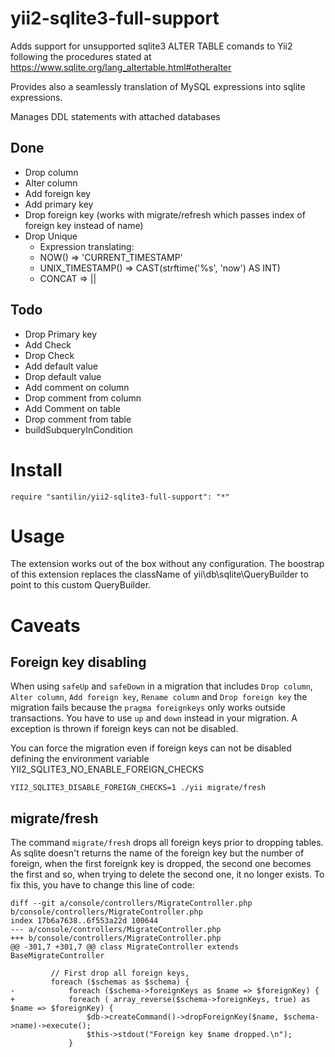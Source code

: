 # yii2-sqlite3-full-support

Adds support for unsupported sqlite3 ALTER TABLE comands to Yii2 following the procedures stated at https://www.sqlite.org/lang_altertable.html#otheralter

Provides also a seamlessly translation of MySQL expressions into sqlite expressions.

Manages DDL statements with attached databases

## Done
- Drop column
- Alter column
- Add foreign key
- Add primary key
- Drop foreign key (works with migrate/refresh which passes index of foreign key instead of name)
- Drop Unique
	- Expression translating:
	- NOW() => 'CURRENT_TIMESTAMP'
	- UNIX_TIMESTAMP() => CAST(strftime('%s', 'now') AS INT)
	- CONCAT => ||

## Todo
- Drop Primary key
- Add Check
- Drop Check
- Add default value
- Drop default value
- Add comment on column
- Drop comment from column
- Add Comment on table
- Drop comment from table
- buildSubqueryInCondition

# Install

    require "santilin/yii2-sqlite3-full-support": "*"

# Usage

The extension works out of the box without any configuration.
The boostrap of this extension replaces the className of yii\db\sqlite\QueryBuilder to point to this custom QueryBuilder.

# Caveats
## Foreign key disabling
When using `safeUp` and `safeDown` in a migration that includes `Drop column`, `Alter column`, `Add foreign key`, `Rename column` and `Drop foreign key` the migration fails because the `pragma foreignkeys` only works outside transactions. You have to use `up` and `down` instead in your migration. A exception is thrown if foreign keys can not be disabled.

You can force the migration even if foreign keys can not be disabled defining the environment variable YII2_SQLITE3_NO_ENABLE_FOREIGN_CHECKS

```
YII2_SQLITE3_DISABLE_FOREIGN_CHECKS=1 ./yii migrate/fresh
```

## migrate/fresh
The command `migrate/fresh` drops all foreign keys prior to dropping tables. As sqlite doesn't returns the name of the foreign key but the number of foreign, when the first foreignk key is dropped, the second one becomes the first and so, when trying to delete the second one, it no longer exists. To fix this, you have to change this line of code:

```
diff --git a/console/controllers/MigrateController.php b/console/controllers/MigrateController.php
index 17b6a7638..6f553a22d 100644
--- a/console/controllers/MigrateController.php
+++ b/console/controllers/MigrateController.php
@@ -301,7 +301,7 @@ class MigrateController extends BaseMigrateController

         // First drop all foreign keys,
         foreach ($schemas as $schema) {
-            foreach ($schema->foreignKeys as $name => $foreignKey) {
+            foreach ( array_reverse($schema->foreignKeys, true) as $name => $foreignKey) {
                 $db->createCommand()->dropForeignKey($name, $schema->name)->execute();
                 $this->stdout("Foreign key $name dropped.\n");
             }

```
